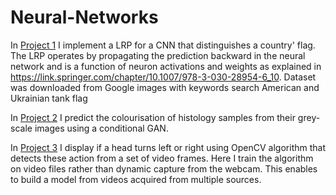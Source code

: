 # Neural-Networks

In [Project 1](https://github.com/Seymour22/Neural-Networks/blob/main/Project%201%20Layer-wise%20Relevance%20Propagation%20(LRP)%20algorithm%20for%20a%20CNN.ipynb) I implement a LRP for a CNN that distinguishes a country' flag. The LRP operates by propagating the prediction backward in the neural network and is a function of neuron activations and weights as explained in https://link.springer.com/chapter/10.1007/978-3-030-28954-6_10. Dataset was downloaded from Google images with keywords search American and Ukrainian tank flag


In [Project 2](https://github.com/Seymour22/Neural-Networks/blob/main/Project%202%20Histology%20colourisation%20using%20conditional%20GAN.ipynb) I predict the colourisation of histology samples from their grey-scale images using a conditional GAN.


In [Project 3](https://github.com/Seymour22/Neural-Networks/blob/main/Project%203%20Action%20detection%20using%20OpenCV.ipynb) I display if a head turns left or right using OpenCV algorithm that detects these action from a set of video frames. Here I train the algorithm on video files rather than dynamic capture from the webcam. This enables to build a model from videos acquired from multiple sources.
 
